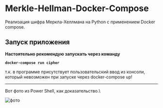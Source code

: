 # Merkle-Hellman-Docker-Compose
Реализация шифра Меркла-Хеллмана на Python c применением Docker compose.

## Запуск приложения

**Настоятельно рекомендую запускать через команду**

  **``docker-compose run cipher``**

 т.к. в программе присутствует пользовательский ввод из консоли, который невозможен при запуске через docker-compose up!
 ______________________________________
 
Вот фото из Power Shell, как доказательство.\

![фото](https://github.com/ErrorDa/merkle-hellman-Docker-Compose/assets/99288583/94e96ac6-914b-43c6-9fad-e7eae9d7acb5)
